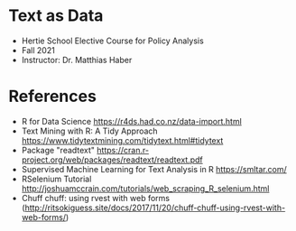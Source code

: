 # Text as Data 
- Hertie School Elective Course for Policy Analysis 
- Fall 2021 
- Instructor: Dr. Matthias Haber

# References 
- R for Data Science https://r4ds.had.co.nz/data-import.html
- Text Mining with R: A Tidy Approach https://www.tidytextmining.com/tidytext.html#tidytext
- Package "readtext" https://cran.r-project.org/web/packages/readtext/readtext.pdf
- Supervised Machine Learning for Text Analysis in R https://smltar.com/
- RSelenium Tutorial http://joshuamccrain.com/tutorials/web_scraping_R_selenium.html
- Chuff chuff: using rvest with web forms (http://ritsokiguess.site/docs/2017/11/20/chuff-chuff-using-rvest-with-web-forms/)
